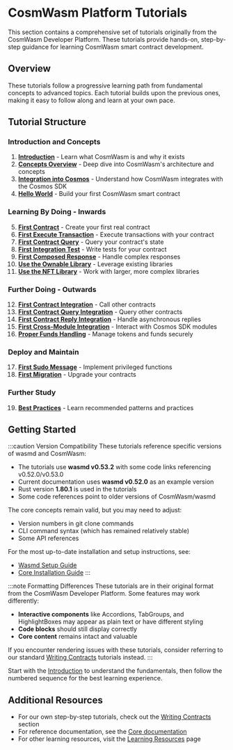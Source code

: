 # CosmWasm Platform Tutorials

This section contains a comprehensive set of tutorials originally from the CosmWasm Developer Platform. These tutorials provide hands-on, step-by-step guidance for learning CosmWasm smart contract development.

## Overview

These tutorials follow a progressive learning path from fundamental concepts to advanced topics. Each tutorial builds upon the previous ones, making it easy to follow along and learn at your own pace.

## Tutorial Structure

### Introduction and Concepts

1. **[Introduction](./01-intro)** - Learn what CosmWasm is and why it exists
2. **[Concepts Overview](./02-concepts-overview)** - Deep dive into CosmWasm's architecture and concepts
3. **[Integration into Cosmos](./03-integration)** - Understand how CosmWasm integrates with the Cosmos SDK
4. **[Hello World](./04-hello-world)** - Build your first CosmWasm smart contract

### Learning By Doing - Inwards

5. **[First Contract](./05-first-contract)** - Create your first real contract
6. **[First Execute Transaction](./06-first-contract-register)** - Execute transactions with your contract
7. **[First Contract Query](./07-first-contract-query)** - Query your contract's state
8. **[First Integration Test](./08-first-contract-test)** - Write tests for your contract
9. **[First Composed Response](./09-first-response)** - Handle complex responses
10. **[Use the Ownable Library](./10-use-library)** - Leverage existing libraries
11. **[Use the NFT Library](./11-use-large-library)** - Work with larger, more complex libraries

### Further Doing - Outwards

12. **[First Contract Integration](./12-cross-contract)** - Call other contracts
13. **[First Contract Query Integration](./13-cross-query)** - Query other contracts
14. **[First Contract Reply Integration](./14-contract-reply)** - Handle asynchronous replies
15. **[First Cross-Module Integration](./15-cross-module)** - Interact with Cosmos SDK modules
16. **[Proper Funds Handling](./16-fund-handling)** - Manage tokens and funds securely

### Deploy and Maintain

17. **[First Sudo Message](./17-sudo-msg)** - Implement privileged functions
18. **[First Migration](./18-migration)** - Upgrade your contracts

### Further Study

19. **[Best Practices](./19-best-practices)** - Learn recommended patterns and practices

## Getting Started

:::caution Version Compatibility
These tutorials reference specific versions of wasmd and CosmWasm:
- The tutorials use **wasmd v0.53.2** with some code links referencing v0.52.0/v0.53.0
- Current documentation uses **wasmd v0.52.0** as an example version
- Rust version **1.80.1** is used in the tutorials
- Some code references point to older versions of CosmWasm/wasmd

The core concepts remain valid, but you may need to adjust:
- Version numbers in git clone commands
- CLI command syntax (which has remained relatively stable)
- Some API references

For the most up-to-date installation and setup instructions, see:
- [Wasmd Setup Guide](../../wasmd/getting-started/setup)
- [Core Installation Guide](../../core/installation)
:::

:::note Formatting Differences
These tutorials are in their original format from the CosmWasm Developer Platform. Some features may work differently:

- **Interactive components** like Accordions, TabGroups, and HighlightBoxes may appear as plain text or have different styling
- **Code blocks** should still display correctly
- **Core content** remains intact and valuable

If you encounter rendering issues with these tutorials, consider referring to our standard [Writing Contracts](../writing-contracts/introduction) tutorials instead.
:::

Start with the [Introduction](./01-intro) to understand the fundamentals, then follow the numbered sequence for the best learning experience.

## Additional Resources

- For our own step-by-step tutorials, check out the [Writing Contracts](../writing-contracts/introduction) section
- For reference documentation, see the [Core documentation](../../core/introduction)
- For other learning resources, visit the [Learning Resources](../learning-resources) page
